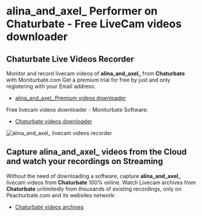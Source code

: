 # alina_and_axel_ Performer on Chaturbate - Free LiveCam videos downloader

## Chaturbate Live Videos Recorder

Monitor and record livecam videos of **alina_and_axel_** from **Chaturbate** with Moniturbate.com
Get a premium trial for free by just and only registering with your Email address:
* [alina_and_axel_ Premium videos downloader](https://moniturbate.com/request-demo-licence-key.html)

Free livecam videos downloader - Moniturbate Software:
* [Chaturbate videos downloader](https://moniturbate.com/moniturbate-download-software.html)

![alina_and_axel_ livecam videos recorder](https://peachurnet.com/templates/moniturbate-software.png)


## Capture alina_and_axel_ videos from the Cloud and watch your recordings on Streaming

Without the need of downloading a software, capture **alina_and_axel_** livecam videos from **Chaturbate** 100% online.
Watch Livecam archives from **Chaturbate** unlimitedly from thousands of existing recordings, only on Peachurbate.com and its websites network:
* [Chaturbate videos archives](https://peachurnet.com/)